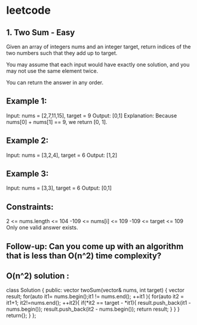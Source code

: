 # leetcode

## 1. Two Sum - Easy
Given an array of integers nums and an integer target, return indices of the two numbers such that they add up to target.

You may assume that each input would have exactly one solution, and you may not use the same element twice.

You can return the answer in any order.

## Example 1:
Input: nums = [2,7,11,15], target = 9
Output: [0,1]
Explanation: Because nums[0] + nums[1] == 9, we return [0, 1].

## Example 2:
Input: nums = [3,2,4], target = 6
Output: [1,2]

## Example 3:
Input: nums = [3,3], target = 6
Output: [0,1]

## Constraints:
2 <= nums.length <= 104
-109 <= nums[i] <= 109
-109 <= target <= 109
Only one valid answer exists.

## Follow-up: Can you come up with an algorithm that is less than O(n^2) time complexity?

## O(n^2) solution :
class Solution {
public:
    vector<int> twoSum(vector<int>& nums, int target) {
        vector<int> result;
        for(auto it1= nums.begin();it1 != nums.end(); ++it1 ){
            for(auto it2 = it1+1; it2!=nums.end(); ++it2){
                if(*it2 == target - *it1){
                    result.push_back(it1 - nums.begin());
                    result.push_back(it2 - nums.begin());
                    return result;
                }
            }
        }
        return{};
    }
};